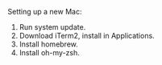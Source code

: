 Setting up a new Mac:

1. Run system update.
2. Download iTerm2, install in Applications.
3. Install homebrew.
4. Install oh-my-zsh.
